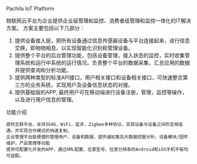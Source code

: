 Pachila IoT Platform

物联网云平台为企业提供企业级管理和监控、消费者级管理和监控一体化的IT解决方案。
方案主要包括以下几部分：
1. 提供设备接入层，把所有设备通过信息传感器设备与平台连接起来，进行信息交换，即物物相息，以实现智能化识别和管理设备。
2. 提供整个平台的后台管理功能，包括设备管理，接入状态的监控，实时收集管理系统和运行中系统的运行情况。负责整个平台的数据采集，汇总应用的数据并提供查询和分析功能。
3. 提供两种类型的标准API接口，用户相关接口和设备相关接口，可快速整合第三方的业务系统，实现用户及设备信息状态的对接。
4. 提供基础版的APP, 最终用户可在移动端进行设备注册，管理，监控等操作，以及进行用户信息的管理。

功能介绍

    提供互联平台，支持3G4G，WiFi，蓝牙，Zigbee多种协议，实现设备与设备之间的互相连通，并实现合作模式的快速复制。
    企业管理平台能便捷的管理用户、设备和数据，提供诸如售后大数据挖掘分析，设备模块/固件维护，产品管理等功能
    提供可配置化开发的APP，通过XML配置，任意型号，任意分辨率的Android和iOS手机平板均可适配。
